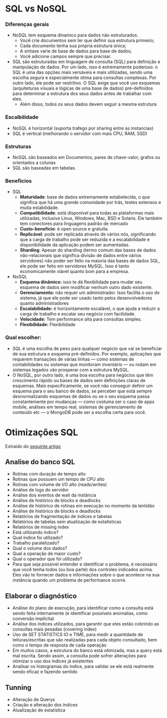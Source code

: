 # SQL vs NoSQL

### Diferenças gerais
 * NoSQL tem esquema dinamico para dados não estruturados.
    * Você crie documentos sem ter que definir sua estrutura primeiro;
    * Cada documento tenha sua própria estrutura única;
    * A sintaxe varie de base de dados para base de dados;
    * Você adicione campos sempre que precisar.  
* SQL  são estruturadas em linguagem de consulta (SQL) para definição e manipulação de dados. Por um lado, isso é extremamente poderoso: o SQL é uma das opções mais versáveis e mais utilizadas, sendo uma escolha segura e especialmente ótima para consultas complexas. Por outro lado, ele pode ser restritivo. O SQL exige que você use esquemas (arquiteturas visuais e lógicas de uma base de dados) pré-definidos para determinar a estrutura dos seus dados antes de trabalhar com eles.
  * Além disso, todos os seus dados devem seguir a mesma estrutura 

### Escalbilidade
 * NoSQL é horizontal (suporta trafego por sharing entre as instancias)
 * SQL é vertical (melhorando o servidor com mais CPU, RAM, SSD)

### Estruturas
 * NoSQL são baseados em Documentos, pares de chave-valor, grafos ou orientados a colunas
 * SQL são baseadas em tabelas.

 
### Beneficios
 * SQL
    * **Maturidade**: base de dados extremamente estabelecida, o que significa que há uma grande comunidade por trás, testes extensos e muita estabilidade.
    * **Compatibilidade**: está disponível para todas as plataformas mais utilizadas, inclusive Linux, Windows, Mac, BSD e Solaris. Ele também tem conectores para linguagens padrão de mercado
    * **Custo-benefício**: é open source e gratuita.
    * **Replicável**: pode ser replicada através de vários nós, significando que a carga de trabalho pode ser reduzida e a escalabilidade e disponibilidade da aplicação podem ser aumentadas.
    *  **Sharding**: Apesar do sharding (termo comum das bases de dados não-relacionais que significa divisão de dados entre vários servidores) não poder ser feito na maioria das bases de dados SQL, ele pode ser feito em servidores MySQL. Isso é tanto economicamente viável quanto bom para a empresa.
  * NoSQL
    *  **Esquema dinâmico:** isso te dá flexibilidade para mudar seu esquema de dados sem modificar nenhum outro dado existente.
    *  **Gerenciamento:** não requer um administrador. Isso facilita o uso do sistema, já que ele pode ser usado tanto pelos desenvolvedores quanto administradores
    *  **Escalabilidade:** é horizontamente escalável, o que ajuda a reduzir a carga de trabalho e escalar seu negócio com facilidade.
    *  **Velocidade:** Tem performance alta para consultas simples.
    * **Flexibilidade:** Flexibilidade

### Qual escolher:
 * SQL é uma escolha de peso para qualquer negócio que vai se beneficiar de sua estrutura e esquema pré-definidos. Por exemplo, aplicações que requerem transações de várias linhas — como sistemas de contabilidades ou sistemas que monitoram inventário — ou rodam em sistemas legados vão prosperar com a estrutura MySQL.
* O NoSQL, por outro lado, é uma boa escolha para negócios que têm crescimento rápido ou bases de dados sem definições claras de esquemas. Mais especificamente, se você não conseguir definir um esquema para o seu banco de dados, se perceber que está sempre desnormalizando esquemas de dados ou se o seu esquema passa constantemente por mudanças — como costuma ser o caso de apps mobile, análises em tempo real, sistemas de gerenciamento de conteúdo etc — o MongoDB pode ser a escolha certa para você.


# Otimizações SQL

Extraido do [seguinte artigo](https://imasters.com.br/banco-de-dados/sql-server-estudo-de-performance-tuning)

## Analise do banco SQL
 - Rotinas com duração de tempo alto
 - Rotinas que possuem um tempo de CPU alto
 - Rotinas com volume de I/O alto (reads/writes)
 - Análise de logs do servidor
 - Análise dos eventos de wait da instância
 - Análise de histórico de blocks e deadlocks
 - Análise de histórico de rotinas em execução no momento da lentidão
 - Análise de histórico de blocks e deadlocks
 - Relatórios de fragmentação de índices e tabelas
 - Relatórios de tabelas sem atualização de estatísticas
 - Relatórios de missing index
 - Está utilizando índice?
 - Qual índice foi utilizado?
 - Trabalho paralelizado?
 - Qual o volume dos dados?
 - Qual a operação de maior custo?
 - Qual o operador que foi utilizado? 
 - Para que seja possível entender e identificar o problema, é necessário que você tenha todos (ou boa parte) dos controles indicados acima. Eles vão te fornecer dados e informações sobre o que acontece na sua instância quando um problema de performance ocorre.

## Elaborar o diagnóstico
 - Análise do plano de execução, para identificar como a consulta está sendo feita internamente (e identificar possíveis anomalias, como conversão implícita)
 - Análise dos índices utilizados, para garantir que eles estão cobrindo as consultas mais pesadas (covering index)
 - Uso de SET STATISTICS IO e TIME, para medir a quantidade de leituras/escritas que são realizadas para cada objeto consultado, bem como o tempo de resposta de cada operação
 - Em muitos casos, a estrutura do banco está otimizada, mas a query está mal escrita. Sendo assim, a consulta pode sofrer alterações para otimizar o uso dos índices já existentes
 - Analisar os histogramas do índice, para validar se ele está realmente sendo eficaz e fazendo sentido

## Tunning
   - Alteração de Querys
   - Criação e alteração dos índices
   - Atualização de estatística
      
